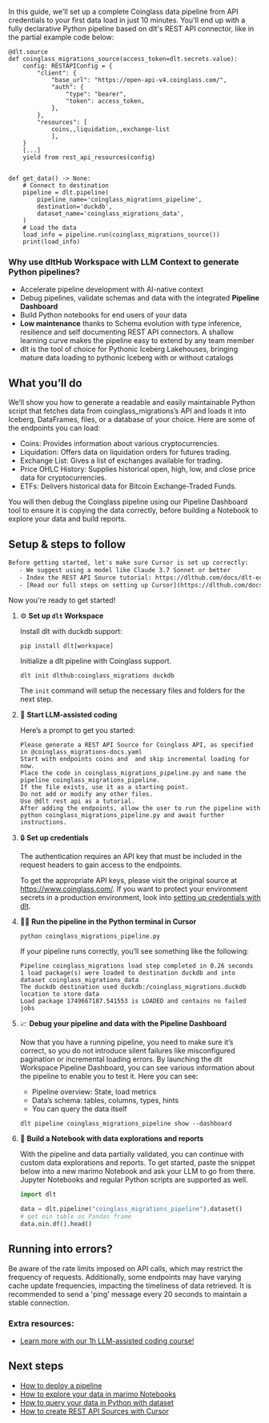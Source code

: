 In this guide, we'll set up a complete Coinglass data pipeline from API credentials to your first data load in just 10 minutes. You'll end up with a fully declarative Python pipeline based on dlt's REST API connector, like in the partial example code below:

```python-outcome
@dlt.source
def coinglass_migrations_source(access_token=dlt.secrets.value):
    config: RESTAPIConfig = {
        "client": {
            "base_url": "https://open-api-v4.coinglass.com/",
            "auth": {
                "type": "bearer",
                "token": access_token,
            },
        },
        "resources": [
            coins,,liquidation,,exchange-list
            ],
    }
    [...]
    yield from rest_api_resources(config)


def get_data() -> None:
    # Connect to destination
    pipeline = dlt.pipeline(
        pipeline_name='coinglass_migrations_pipeline',
        destination='duckdb',
        dataset_name='coinglass_migrations_data', 
    )
    # Load the data
    load_info = pipeline.run(coinglass_migrations_source())
    print(load_info) 
```

### Why use dltHub Workspace with LLM Context to generate Python pipelines?

- Accelerate pipeline development with AI-native context
- Debug pipelines, validate schemas and data with the integrated **Pipeline Dashboard**
- Build Python notebooks for end users of your data
- **Low maintenance** thanks to Schema evolution with type inference, resilience and self documenting REST API connectors. A shallow learning curve makes the pipeline easy to extend by any team member
- dlt is the tool of choice for Pythonic Iceberg Lakehouses, bringing mature data loading to pythonic Iceberg with or without catalogs

## What you’ll do

We’ll show you how to generate a readable and easily maintainable Python script that fetches data from coinglass_migrations’s API and loads it into Iceberg, DataFrames, files, or a database of your choice. Here are some of the endpoints you can load:

- Coins: Provides information about various cryptocurrencies.
- Liquidation: Offers data on liquidation orders for futures trading.
- Exchange List: Gives a list of exchanges available for trading.
- Price OHLC History: Supplies historical open, high, low, and close price data for cryptocurrencies.
- ETFs: Delivers historical data for Bitcoin Exchange-Traded Funds.

You will then debug the Coinglass pipeline using our Pipeline Dashboard tool to ensure it is copying the data correctly, before building a Notebook to explore your data and build reports.

## Setup & steps to follow

```default
Before getting started, let's make sure Cursor is set up correctly:
   - We suggest using a model like Claude 3.7 Sonnet or better
   - Index the REST API Source tutorial: https://dlthub.com/docs/dlt-ecosystem/verified-sources/rest_api/ and add it to context as **@dlt rest api**
   - [Read our full steps on setting up Cursor](https://dlthub.com/docs/dlt-ecosystem/llm-tooling/cursor-restapi#23-configuring-cursor-with-documentation)
```

Now you're ready to get started!

1. ⚙️ **Set up `dlt` Workspace**
    
    Install dlt with duckdb support:
    ```shell
    pip install dlt[workspace]
    ```

    Initialize a dlt pipeline with Coinglass support.
    ```shell
    dlt init dlthub:coinglass_migrations duckdb
    ```

    The `init` command will setup the necessary files and folders for the next step.
    
2. 🤠 **Start LLM-assisted coding**
    
    Here’s a prompt to get you started:
    
    ```prompt
    Please generate a REST API Source for Coinglass API, as specified in @coinglass_migrations-docs.yaml 
    Start with endpoints coins and  and skip incremental loading for now. 
    Place the code in coinglass_migrations_pipeline.py and name the pipeline coinglass_migrations_pipeline. 
    If the file exists, use it as a starting point. 
    Do not add or modify any other files. 
    Use @dlt rest api as a tutorial. 
    After adding the endpoints, allow the user to run the pipeline with python coinglass_migrations_pipeline.py and await further instructions.
    ```

    
3. 🔒 **Set up credentials** 
    
    The authentication requires an API key that must be included in the request headers to gain access to the endpoints.
    
    To get the appropriate API keys, please visit the original source at https://www.coinglass.com/.
    If you want to protect your environment secrets in a production environment, look into [setting up credentials with dlt](https://dlthub.com/docs/walkthroughs/add_credentials).
    
4. 🏃‍♀️ **Run the pipeline in the Python terminal in Cursor**
    
    ```shell
    python coinglass_migrations_pipeline.py
    ```
    
    If your pipeline runs correctly, you’ll see something like the following:
    
    ```shell
    Pipeline coinglass_migrations load step completed in 0.26 seconds
    1 load package(s) were loaded to destination duckdb and into dataset coinglass_migrations_data
    The duckdb destination used duckdb:/coinglass_migrations.duckdb location to store data
    Load package 1749667187.541553 is LOADED and contains no failed jobs
    ```
    
5. 📈 **Debug your pipeline and data with the Pipeline Dashboard**

    Now that you have a running pipeline, you need to make sure it’s correct, so you do not introduce silent failures like misconfigured pagination or incremental loading errors. By launching the dlt Workspace Pipeline Dashboard, you can see various information about the pipeline to enable you to test it. Here you can see:
    - Pipeline overview: State, load metrics
    - Data’s schema: tables, columns, types, hints
    - You can query the data itself
    
    ```shell
    dlt pipeline coinglass_migrations_pipeline show --dashboard
    ```
    
6. 🐍 **Build a Notebook with data explorations and reports**

    With the pipeline and data partially validated, you can continue with custom data explorations and reports. To get started, paste the snippet below into a new marimo Notebook and ask your LLM to go from there. Jupyter Notebooks and regular Python scripts are supported as well.

    
    ```python
    import dlt

   data = dlt.pipeline("coinglass_migrations_pipeline").dataset()
   # get oin table as Pandas frame
   data.oin.df().head()
    ```

## Running into errors?

Be aware of the rate limits imposed on API calls, which may restrict the frequency of requests. Additionally, some endpoints may have varying cache update frequencies, impacting the timeliness of data retrieved. It is recommended to send a 'ping' message every 20 seconds to maintain a stable connection.

### Extra resources:

- [Learn more with our 1h LLM-assisted coding course!](https://www.youtube.com/watch?v=GGid70rnJuM)

## Next steps

- [How to deploy a pipeline](https://dlthub.com/docs/walkthroughs/deploy-a-pipeline)
- [How to explore your data in marimo Notebooks](https://dlthub.com/docs/general-usage/dataset-access/marimo)
- [How to query your data in Python with dataset](https://dlthub.com/docs/general-usage/dataset-access/dataset)
- [How to create REST API Sources with Cursor](https://dlthub.com/docs/dlt-ecosystem/llm-tooling/cursor-restapi)